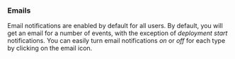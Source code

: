 <!-- usedin: [ _legacy_docker/stack-management/stack-notifications.md, _maestro/stack-management/stack-notifications.md, _node/stack-management/stack-notifications.md, _rails/stack-management/stack-notifications.md, _skycap/stack-management/stack-notifications.md] -->


### Emails

Email notifications are enabled by default for all users. By default, you will get an email for a number of events, with the exception of _deployment start_ notifications. You can easily turn email notifications _on_ or _off_ for each type by clicking on the email icon.

